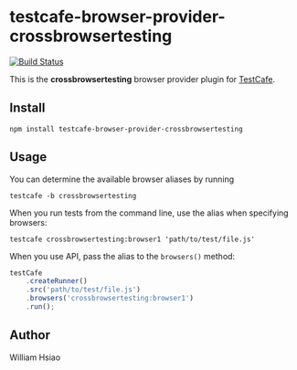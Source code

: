 # testcafe-browser-provider-crossbrowsertesting
[![Build Status](https://travis-ci.org/william-hsiao/testcafe-browser-provider-crossbrowsertesting.svg)](https://travis-ci.org/william-hsiao/testcafe-browser-provider-crossbrowsertesting)

This is the **crossbrowsertesting** browser provider plugin for [TestCafe](http://devexpress.github.io/testcafe).

## Install

```
npm install testcafe-browser-provider-crossbrowsertesting
```

## Usage


You can determine the available browser aliases by running
```
testcafe -b crossbrowsertesting
```

When you run tests from the command line, use the alias when specifying browsers:

```
testcafe crossbrowsertesting:browser1 'path/to/test/file.js'
```


When you use API, pass the alias to the `browsers()` method:

```js
testCafe
    .createRunner()
    .src('path/to/test/file.js')
    .browsers('crossbrowsertesting:browser1')
    .run();
```

## Author
William Hsiao 

